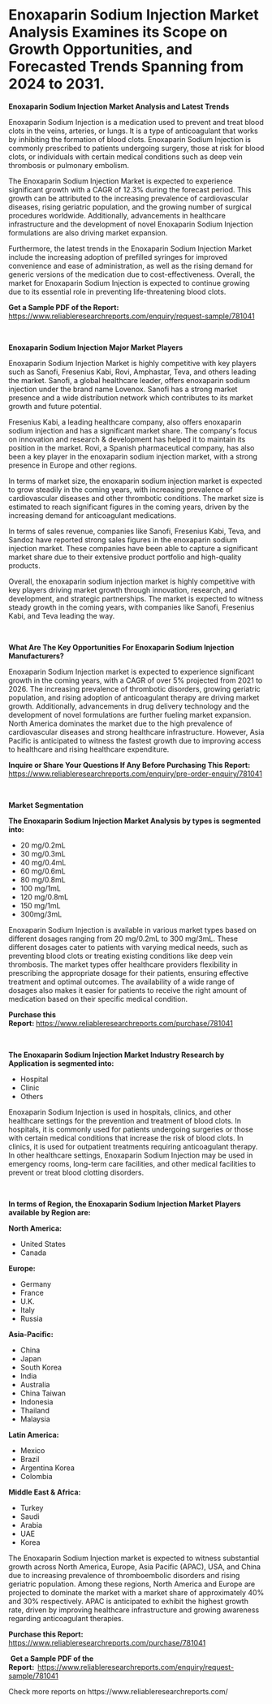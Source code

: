 <p><h1>Enoxaparin Sodium Injection Market Analysis Examines its Scope on Growth Opportunities, and Forecasted Trends Spanning from 2024 to 2031.</h1></p><p><strong>Enoxaparin Sodium Injection Market Analysis and Latest Trends</strong></p>
<p><p>Enoxaparin Sodium Injection is a medication used to prevent and treat blood clots in the veins, arteries, or lungs. It is a type of anticoagulant that works by inhibiting the formation of blood clots. Enoxaparin Sodium Injection is commonly prescribed to patients undergoing surgery, those at risk for blood clots, or individuals with certain medical conditions such as deep vein thrombosis or pulmonary embolism.</p><p>The Enoxaparin Sodium Injection Market is expected to experience significant growth with a CAGR of 12.3% during the forecast period. This growth can be attributed to the increasing prevalence of cardiovascular diseases, rising geriatric population, and the growing number of surgical procedures worldwide. Additionally, advancements in healthcare infrastructure and the development of novel Enoxaparin Sodium Injection formulations are also driving market expansion.</p><p>Furthermore, the latest trends in the Enoxaparin Sodium Injection Market include the increasing adoption of prefilled syringes for improved convenience and ease of administration, as well as the rising demand for generic versions of the medication due to cost-effectiveness. Overall, the market for Enoxaparin Sodium Injection is expected to continue growing due to its essential role in preventing life-threatening blood clots.</p></p>
<p><strong>Get a Sample PDF of the Report:&nbsp;</strong> <a href="https://www.reliableresearchreports.com/enquiry/request-sample/781041">https://www.reliableresearchreports.com/enquiry/request-sample/781041</a></p>
<p>&nbsp;</p>
<p><strong>Enoxaparin Sodium Injection Major Market Players</strong></p>
<p><p>Enoxaparin Sodium Injection Market is highly competitive with key players such as Sanofi, Fresenius Kabi, Rovi, Amphastar, Teva, and others leading the market. Sanofi, a global healthcare leader, offers enoxaparin sodium injection under the brand name Lovenox. Sanofi has a strong market presence and a wide distribution network which contributes to its market growth and future potential.</p><p>Fresenius Kabi, a leading healthcare company, also offers enoxaparin sodium injection and has a significant market share. The company's focus on innovation and research & development has helped it to maintain its position in the market. Rovi, a Spanish pharmaceutical company, has also been a key player in the enoxaparin sodium injection market, with a strong presence in Europe and other regions.</p><p>In terms of market size, the enoxaparin sodium injection market is expected to grow steadily in the coming years, with increasing prevalence of cardiovascular diseases and other thrombotic conditions. The market size is estimated to reach significant figures in the coming years, driven by the increasing demand for anticoagulant medications.</p><p>In terms of sales revenue, companies like Sanofi, Fresenius Kabi, Teva, and Sandoz have reported strong sales figures in the enoxaparin sodium injection market. These companies have been able to capture a significant market share due to their extensive product portfolio and high-quality products.</p><p>Overall, the enoxaparin sodium injection market is highly competitive with key players driving market growth through innovation, research, and development, and strategic partnerships. The market is expected to witness steady growth in the coming years, with companies like Sanofi, Fresenius Kabi, and Teva leading the way.</p></p>
<p>&nbsp;</p>
<p><strong>What Are The Key Opportunities For Enoxaparin Sodium Injection Manufacturers?</strong></p>
<p><p>Enoxaparin Sodium Injection market is expected to experience significant growth in the coming years, with a CAGR of over 5% projected from 2021 to 2026. The increasing prevalence of thrombotic disorders, growing geriatric population, and rising adoption of anticoagulant therapy are driving market growth. Additionally, advancements in drug delivery technology and the development of novel formulations are further fueling market expansion. North America dominates the market due to the high prevalence of cardiovascular diseases and strong healthcare infrastructure. However, Asia Pacific is anticipated to witness the fastest growth due to improving access to healthcare and rising healthcare expenditure.</p></p>
<p><strong>Inquire or Share Your Questions If Any Before Purchasing This Report:</strong> <a href="https://www.reliableresearchreports.com/enquiry/pre-order-enquiry/781041">https://www.reliableresearchreports.com/enquiry/pre-order-enquiry/781041</a></p>
<p>&nbsp;</p>
<p><strong>Market Segmentation</strong></p>
<p><strong>The Enoxaparin Sodium Injection Market Analysis by types is segmented into:</strong></p>
<p><ul><li>20 mg/0.2mL</li><li>30 mg/0.3mL</li><li>40 mg/0.4mL</li><li>60 mg/0.6mL</li><li>80 mg/0.8mL</li><li>100 mg/1mL</li><li>120 mg/0.8mL</li><li>150 mg/1mL</li><li>300mg/3mL</li></ul></p>
<p><p>Enoxaparin Sodium Injection is available in various market types based on different dosages ranging from 20 mg/0.2mL to 300 mg/3mL. These different dosages cater to patients with varying medical needs, such as preventing blood clots or treating existing conditions like deep vein thrombosis. The market types offer healthcare providers flexibility in prescribing the appropriate dosage for their patients, ensuring effective treatment and optimal outcomes. The availability of a wide range of dosages also makes it easier for patients to receive the right amount of medication based on their specific medical condition.</p></p>
<p><strong>Purchase this Report:&nbsp;</strong><a href="https://www.reliableresearchreports.com/purchase/781041">https://www.reliableresearchreports.com/purchase/781041</a></p>
<p>&nbsp;</p>
<p><strong>The Enoxaparin Sodium Injection Market Industry Research by Application is segmented into:</strong></p>
<p><ul><li>Hospital</li><li>Clinic</li><li>Others</li></ul></p>
<p><p>Enoxaparin Sodium Injection is used in hospitals, clinics, and other healthcare settings for the prevention and treatment of blood clots. In hospitals, it is commonly used for patients undergoing surgeries or those with certain medical conditions that increase the risk of blood clots. In clinics, it is used for outpatient treatments requiring anticoagulant therapy. In other healthcare settings, Enoxaparin Sodium Injection may be used in emergency rooms, long-term care facilities, and other medical facilities to prevent or treat blood clotting disorders.</p></p>
<p>&nbsp;</p>
<p><strong>In terms of Region, the Enoxaparin Sodium Injection Market Players available by Region are:</strong></p>
<p>
    <p> <strong> North America: </strong>
        <ul>
            <li>United States</li>
            <li>Canada</li>
        </ul>
        </p> 
    <p> <strong> Europe: </strong>
        <ul>
            <li>Germany</li>
            <li>France</li>
            <li>U.K.</li>
            <li>Italy</li>
            <li>Russia</li>
        </ul>
        </p> 
    <p> <strong> Asia-Pacific: </strong>
        <ul>
            <li>China</li>
            <li>Japan</li>
            <li>South Korea</li>
            <li>India</li>
            <li>Australia</li>
            <li>China Taiwan</li>
            <li>Indonesia</li>
            <li>Thailand</li>
            <li>Malaysia</li>
        </ul>
        </p> 
    <p> <strong> Latin America: </strong>
        <ul>
            <li>Mexico</li>
            <li>Brazil</li>
            <li>Argentina Korea</li>
            <li>Colombia</li>
        </ul>
        </p> 
    <p> <strong> Middle East & Africa: </strong>
        <ul>
            <li>Turkey</li>
            <li>Saudi</li>
            <li>Arabia</li>
            <li>UAE</li>
            <li>Korea</li>
        </ul>
    </p>
    </p>
<p><p>The Enoxaparin Sodium Injection market is expected to witness substantial growth across North America, Europe, Asia Pacific (APAC), USA, and China due to increasing prevalence of thromboembolic disorders and rising geriatric population. Among these regions, North America and Europe are projected to dominate the market with a market share of approximately 40% and 30% respectively. APAC is anticipated to exhibit the highest growth rate, driven by improving healthcare infrastructure and growing awareness regarding anticoagulant therapies.</p></p>
<p><strong>Purchase this Report: </strong><a href="https://www.reliableresearchreports.com/purchase/781041">https://www.reliableresearchreports.com/purchase/781041</a></p>
<p>&nbsp;<strong>Get a Sample PDF of the Report:&nbsp;&nbsp;</strong><a href="https://www.reliableresearchreports.com/enquiry/request-sample/781041">https://www.reliableresearchreports.com/enquiry/request-sample/781041</a></p>
<p><strong></strong></p>
<p>Check more reports on https://www.reliableresearchreports.com/</p>